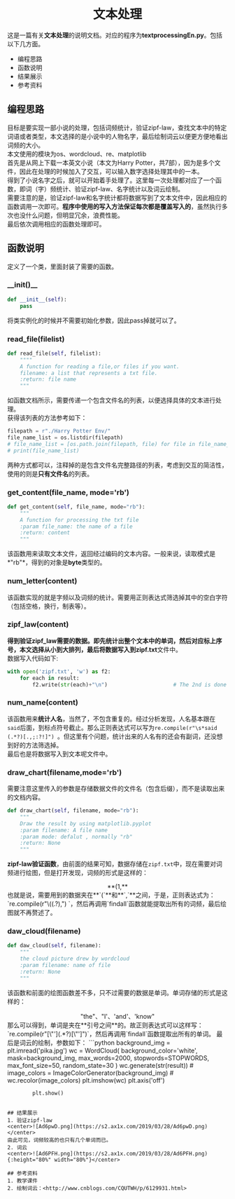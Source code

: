 # <center>文本处理</center>
这是一篇有关**文本处理**的说明文档。对应的程序为**textprocessingEn.py**。包括以下几方面。  

- 编程思路
- 函数说明
- 结果展示
- 参考资料

## 编程思路
目标是要实现一部小说的处理，包括词频统计，验证zipf-law，查找文本中的特定词语或者类型，本文选择的是小说中的人物名字，最后绘制词云以便更方便地看出词频的大小。  
本文使用的模块为os、wordcloud、re、matplotlib  
首先是从网上下载一本英文小说（本文为Harry Potter，共7部），因为是多个文件，因此在处理的时候加入了交互，可以输入数字选择处理其中的一本。  
得到了小说名字之后，就可以开始着手处理了。这里每一次处理都对应了一个函数，即词（字）频统计、验证zipf-law、名字统计以及词云绘制。  
需要注意的是，验证zipf-law和名字统计都将数据写到了文本文件中，因此相应的函数调用一次即可。**程序中使用的写入方法保证每次都是覆盖写入的**，虽然执行多次也没什么问题，但明显冗余，浪费性能。  
最后依次调用相应的函数处理即可。

## 函数说明
定义了一个类，里面封装了需要的函数。  

### \_\_init()\_\_
```python
def __init__(self):
    pass
```
将类实例化的时候并不需要初始化参数，因此pass掉就可以了。  

### read_file(filelist)
```python
def read_file(self, filelist):
    """"
    A function for reading a file,or files if you want.
    filename: a list that represents a txt file.
    :return: file name
    """
```
如函数文档所示，需要传递一个包含文件名的列表，以便选择具体的文本进行处理。  
获得该列表的方法参考如下：
```python
filepath = r"./Harry Potter Env/"
file_name_list = os.listdir(filepath)
# file_name_list = [os.path.join(filepath, file) for file in file_name_list]    # complete path
# print(file_name_list)
```
两种方式都可以，注释掉的是包含文件名完整路径的列表，考虑到交互的简洁性，使用的则是**只有文件名**的列表。  

### get_content(file_name, mode='rb')
```python
def get_content(self, file_name, mode="rb"):
    """
    A function for processing the txt file
    :param file_name: the name of a file
    :return: content
    """
```
该函数用来读取文本文件，返回经过编码的文本内容。一般来说，读取模式是*"rb"*，得到的对象是**byte**类型的。  

### num_letter(content)
该函数实现的就是字频以及词频的统计。需要用正则表达式筛选掉其中的空白字符（包括空格，换行，制表等）。  

### zipf_law(content)
**得到验证zipf_law需要的数据。**即先统计出整个文本中的单词，然后对应标上序号，本文选择从小到大排列，最后将数据写入到**zipf.txt**文件中。  
数据写入代码如下:
```python
with open('zipf.txt', 'w') as f2:
    for each in result:
        f2.write(str(each)+"\n")                     # The 2nd is done
```

### num_name(content)
该函数用来**统计人名**，当然了，不包含重复的。经过分析发现，人名基本跟在`said`后面，到标点符号截止。那么正则表达式可以写为`re.compile(r"\s*said (.*?)[.,;:?!]") `。但这里有个问题，统计出来的人名有的还会有副词，还没想到好的方法筛选掉。  
最后也是将数据写入到文本呢文件中。  

### draw_chart(filename,mode='rb')
需要注意这里传入的参数是存储数据文件的文件名（包含后缀），而不是读取出来的文档内容。  
```python
def draw_chart(self, filename, mode="rb"):
    """
    Draw the result by using matplotlib.pyplot
    :param filename: A file name
    :param mode: defalut , normally "rb"
    :return: None
    """
```
**zipf-law验证函数**，由前面的结果可知，数据存储在`zipf.txt`中，现在需要对词频进行绘图，但是打开发现，词频的形式是这样的：
<center>**(1,**</center>  
也就是说，需要用到的数据夹在**`(`**和**`,`**之间，于是，正则表达式为：`re.compile(r"\((.?),") `，然后再调用`findall`函数就能提取出所有的词频，最后绘图就不再赘述了。  

### daw_cloud(filename)
```python
def daw_cloud(self, filename):
    """
    the cloud picture drew by wordcloud
    :param filename: name of file
    :return: None
    """
```
该函数和前面的绘图函数差不多，只不过需要的数据是单词。单词存储的形式是这样的：
<center>"the"、"I'、'and'、'know"</center>
那么可以得到，单词是夹在**引号之间**的。故正则表达式可以这样写：`re.compile(r"[\"'](.*?)[\"']")`，然后再调用`findall`函数提取出所有的单词。  
最后是词云的绘制，参数如下：  
```python
background_img = plt.imread('pika.jpg')
            wc = WordCloud(
                background_color='white',
                mask=background_img,
                max_words=2000,
                stopwords=STOPWORDS,
                max_font_size=50,
                random_state=30
            )
            wc.generate(str(result))
            # image_colors = ImageColorGenerator(background_img)
            # wc.recolor(image_colors)
            plt.imshow(wc)
            plt.axis('off')

            plt.show()
```

## 结果展示
1. 验证zipf-law  
<center>![Ad6pwD.png](https://s2.ax1x.com/2019/03/28/Ad6pwD.png)</center>  
由此可见，词频较高的也只有几个单词而已。  
2. 词云  
<center>![Ad6PFH.png](https://s2.ax1x.com/2019/03/28/Ad6PFH.png){:height="80%" width="80%"}</center>

## 参考资料
1. 教学课件
2. 绘制词云：<http://www.cnblogs.com/CQUTWH/p/6129931.html>